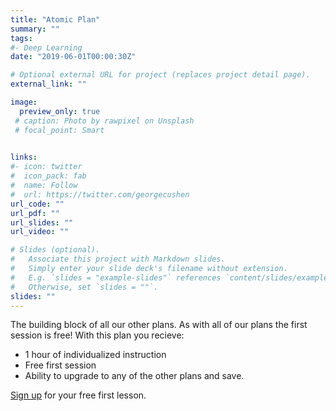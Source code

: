 ```yaml
---
title: "Atomic Plan"
summary: ""
tags:
#- Deep Learning
date: "2019-06-01T00:00:30Z" 

# Optional external URL for project (replaces project detail page).
external_link: ""

image: 
  preview_only: true
 # caption: Photo by rawpixel on Unsplash
 # focal_point: Smart
  

links:
#- icon: twitter
#  icon_pack: fab
#  name: Follow
#  url: https://twitter.com/georgecushen
url_code: ""
url_pdf: ""
url_slides: ""
url_video: ""

# Slides (optional).
#   Associate this project with Markdown slides.
#   Simply enter your slide deck's filename without extension.
#   E.g. `slides = "example-slides"` references `content/slides/example-slides.md`.
#   Otherwise, set `slides = ""`.
slides: ""
---
```


The building block of all our other plans.  As with all of our plans the first session is free! With this plan you recieve:

  * 1 hour of individualized instruction
  * Free first session
  * Ability to upgrade to any of the other plans and save.
  
[Sign up](https://www.pdxtutor.com/#contact) for your free first lesson.